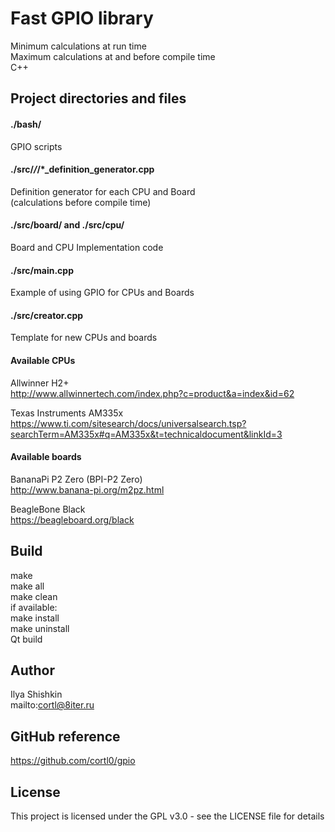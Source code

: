# Fast GPIO library
Minimum calculations at run time  
Maximum calculations at and before compile time  
C++

## Project directories and files

#### ./bash/
GPIO scripts

#### ./src/*/*/*_definition_generator.cpp
Definition generator for each CPU and Board  
(calculations before compile time)

#### ./src/board/ and ./src/cpu/
Board and CPU Implementation code

#### ./src/main.cpp
Example of using GPIO for CPUs and Boards

#### ./src/creator.cpp
Template for new CPUs and boards

#### Available CPUs
Allwinner H2+  
http://www.allwinnertech.com/index.php?c=product&a=index&id=62  
  
Texas Instruments AM335x  
https://www.ti.com/sitesearch/docs/universalsearch.tsp?searchTerm=AM335x#q=AM335x&t=technicaldocument&linkId=3

#### Available boards
BananaPi P2 Zero (BPI-P2 Zero)  
http://www.banana-pi.org/m2pz.html  
  
BeagleBone Black  
https://beagleboard.org/black

## Build
make  
make all  
make clean  
if available:  
make install  
make uninstall  
Qt build

## Author
Ilya Shishkin  
mailto:cortl@8iter.ru

## GitHub reference
https://github.com/cortl0/gpio

## License
This project is licensed under the GPL v3.0 - see the LICENSE file for details
